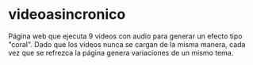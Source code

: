# videoasincronico
Página web que ejecuta 9 videos con audio para generar un efecto tipo "coral".  Dado que los videos nunca se cargan de la misma manera, cada vez que se refrezca la página genera variaciones de un mismo tema.
